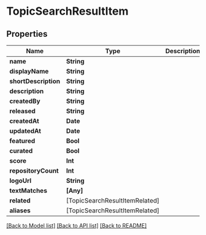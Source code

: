 # TopicSearchResultItem

## Properties
Name | Type | Description | Notes
------------ | ------------- | ------------- | -------------
**name** | **String** |  | 
**displayName** | **String** |  | 
**shortDescription** | **String** |  | 
**description** | **String** |  | 
**createdBy** | **String** |  | 
**released** | **String** |  | 
**createdAt** | **Date** |  | 
**updatedAt** | **Date** |  | 
**featured** | **Bool** |  | 
**curated** | **Bool** |  | 
**score** | **Int** |  | 
**repositoryCount** | **Int** |  | [optional] 
**logoUrl** | **String** |  | [optional] 
**textMatches** | **[Any]** |  | [optional] 
**related** | [TopicSearchResultItemRelated] |  | [optional] 
**aliases** | [TopicSearchResultItemRelated] |  | [optional] 

[[Back to Model list]](../README.md#documentation-for-models) [[Back to API list]](../README.md#documentation-for-api-endpoints) [[Back to README]](../README.md)


